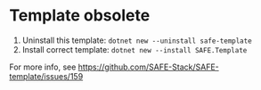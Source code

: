 # Template obsolete

1. Uninstall this template: `dotnet new --uninstall safe-template`
2. Install correct template: `dotnet new --install SAFE.Template`

For more info, see https://github.com/SAFE-Stack/SAFE-template/issues/159
